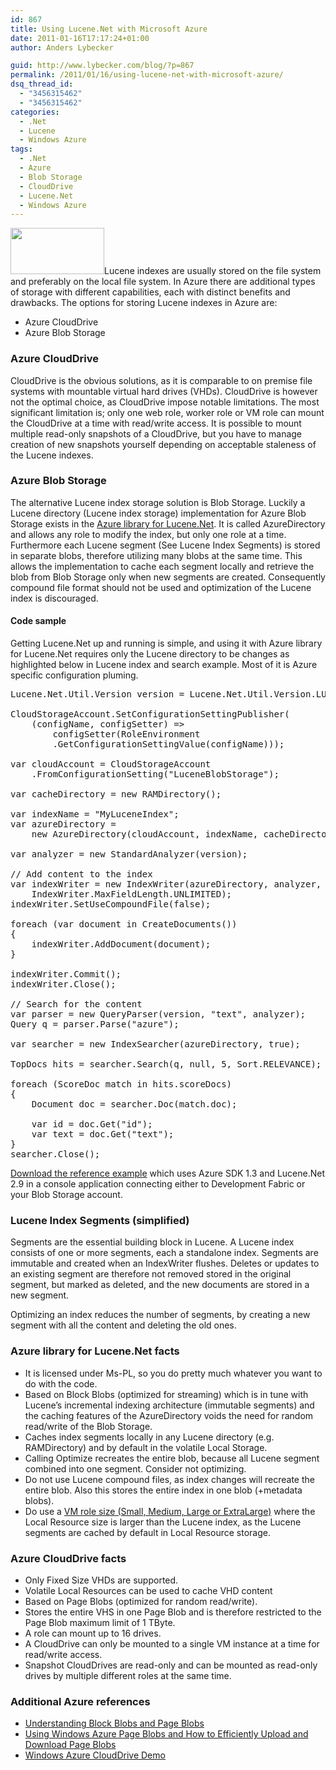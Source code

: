 ```yaml
---
id: 867
title: Using Lucene.Net with Microsoft Azure
date: 2011-01-16T17:17:24+01:00
author: Anders Lybecker

guid: http://www.lybecker.com/blog/?p=867
permalink: /2011/01/16/using-lucene-net-with-microsoft-azure/
dsq_thread_id:
  - "3456315462"
  - "3456315462"
categories:
  - .Net
  - Lucene
  - Windows Azure
tags:
  - .Net
  - Azure
  - Blob Storage
  - CloudDrive
  - Lucene.Net
  - Windows Azure
---
```

<img loading="lazy" class="alignright size-thumbnail wp-image-920" title="azure_logo" src="http://www.lybecker.com/blog/wp-content/uploads/azure_logo-150x74.png" alt="" width="150" height="74" />Lucene indexes are usually stored on the file system and preferably on the local file system. In Azure there are additional types of storage with different capabilities, each with distinct benefits and drawbacks. The options for storing Lucene indexes in Azure are:

  * Azure CloudDrive
  * Azure Blob Storage

### Azure CloudDrive

CloudDrive is the obvious solutions, as it is comparable to on premise file systems with mountable virtual hard drives (VHDs). CloudDrive is however not the optimal choice, as CloudDrive impose notable limitations. The most significant limitation is; only one web role, worker role or VM role can mount the CloudDrive at a time with read/write access. It is possible to mount multiple read-only snapshots of a CloudDrive, but you have to manage creation of new snapshots yourself depending on acceptable staleness of the Lucene indexes.

### Azure Blob Storage

The alternative Lucene index storage solution is Blob Storage. Luckily a Lucene directory (Lucene index storage) implementation for Azure Blob Storage exists in the [Azure library for Lucene.Net](http://code.msdn.microsoft.com/AzureDirectory "Azure library for Lucene.Net home on MSDN Code Gallery"). It is called AzureDirectory and allows any role to modify the index, but only one role at a time. Furthermore each Lucene segment (See Lucene Index Segments) is stored in separate blobs, therefore utilizing many blobs at the same time. This allows the implementation to cache each segment locally and retrieve the blob from Blob Storage only when new segments are created. Consequently compound file format should not be used and optimization of the Lucene index is discouraged.

#### Code sample

Getting Lucene.Net up and running is simple, and using it with Azure library for Lucene.Net requires only the Lucene directory to be changes as highlighted below in Lucene index and search example. Most of it is Azure specific configuration pluming.

<pre class="brush: csharp; highlight: [3,4,5,6,8,9,11,13,14,15]; title: ; notranslate" title="">Lucene.Net.Util.Version version = Lucene.Net.Util.Version.LUCENE_29;

CloudStorageAccount.SetConfigurationSettingPublisher(
    (configName, configSetter) =&gt;
        configSetter(RoleEnvironment
        .GetConfigurationSettingValue(configName)));

var cloudAccount = CloudStorageAccount
    .FromConfigurationSetting("LuceneBlobStorage");

var cacheDirectory = new RAMDirectory();

var indexName = "MyLuceneIndex";
var azureDirectory =
    new AzureDirectory(cloudAccount, indexName, cacheDirectory);

var analyzer = new StandardAnalyzer(version);

// Add content to the index
var indexWriter = new IndexWriter(azureDirectory, analyzer,
    IndexWriter.MaxFieldLength.UNLIMITED);
indexWriter.SetUseCompoundFile(false);

foreach (var document in CreateDocuments())
{
    indexWriter.AddDocument(document);
}

indexWriter.Commit();
indexWriter.Close();

// Search for the content
var parser = new QueryParser(version, "text", analyzer);
Query q = parser.Parse("azure");

var searcher = new IndexSearcher(azureDirectory, true);

TopDocs hits = searcher.Search(q, null, 5, Sort.RELEVANCE);

foreach (ScoreDoc match in hits.scoreDocs)
{
    Document doc = searcher.Doc(match.doc);

    var id = doc.Get("id");
    var text = doc.Get("text");
}
searcher.Close();
</pre>

[Download the reference example](http://www.lybecker.com/blog/wp-content/uploads/AzureLuceneIndex.zip) which uses Azure SDK 1.3 and Lucene.Net 2.9 in a console application connecting either to Development Fabric or your Blob Storage account.

### Lucene Index Segments (simplified)

Segments are the essential building block in Lucene. A Lucene index consists of one or more segments, each a standalone index. Segments are immutable and created when an IndexWriter flushes. Deletes or updates to an existing segment are therefore not removed stored in the original segment, but marked as deleted, and the new documents are stored in a new segment.

Optimizing an index reduces the number of segments, by creating a new segment with all the content and deleting the old ones.

### Azure library for Lucene.Net facts

  * It is licensed under Ms-PL, so you do pretty much whatever you want to do with the code.
  * Based on Block Blobs (optimized for streaming) which is in tune with Lucene’s incremental indexing architecture (immutable segments) and the caching features of the AzureDirectory voids the need for random read/write of the Blob Storage.
  * Caches index segments locally in any Lucene directory (e.g. RAMDirectory) and by default in the volatile Local Storage.
  * Calling Optimize recreates the entire blob, because all Lucene segment combined into one segment. Consider not optimizing.
  * Do not use Lucene compound files, as index changes will recreate the entire blob. Also this stores the entire index in one blob (+metadata blobs).
  * Do use a [VM role size (Small, Medium, Large or ExtraLarge)](http://msdn.microsoft.com/en-us/library/ee814754.aspx "Azure Virtual Machine sizes") where the Local Resource size is larger than the Lucene index, as the Lucene segments are cached by default in Local Resource storage.

### Azure CloudDrive facts

  * Only Fixed Size VHDs are supported.
  * Volatile Local Resources can be used to cache VHD content
  * Based on Page Blobs (optimized for random read/write).
  * Stores the entire VHS in one Page Blob and is therefore restricted to the Page Blob maximum limit of 1 TByte.
  * A role can mount up to 16 drives.
  * A CloudDrive can only be mounted to a single VM instance at a time for read/write access.
  * Snapshot CloudDrives are read-only and can be mounted as read-only drives by multiple different roles at the same time.

### Additional Azure references

  * [Understanding Block Blobs and Page Blobs](http://msdn.microsoft.com/en-us/library/ee691964.aspx "Article on MSDN")
  * [Using Windows Azure Page Blobs and How to Efficiently Upload and Download Page Blobs](http://blogs.msdn.com/b/windowsazurestorage/archive/2010/04/11/using-windows-azure-page-blobs-and-how-to-efficiently-upload-and-download-page-blobs.aspx)
  * [Windows Azure CloudDrive Demo](http://blogs.msdn.com/b/windowsazurestorage/archive/2010/03/29/windows-azure-drive-demo-at-mix-2010.aspx)
